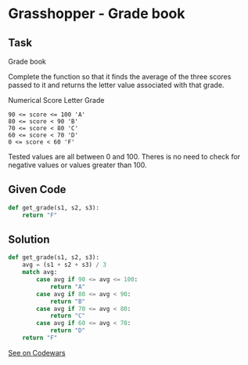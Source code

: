 # Grasshopper - Grade book

## Task

Grade book

Complete the function so that it finds the average of the three scores passed to it and returns the letter value associated with that grade.

Numerical Score Letter Grade

```
90 <= score <= 100 'A'
80 <= score < 90 'B'
70 <= score < 80 'C'
60 <= score < 70 'D'
0 <= score < 60 'F'
```

Tested values are all between 0 and 100. Theres is no need to check for negative values or values greater than 100.

## Given Code

```python
def get_grade(s1, s2, s3):
    return "F"
```

## Solution

```python
def get_grade(s1, s2, s3):
    avg = (s1 + s2 + s3) / 3
    match avg:
        case avg if 90 <= avg <= 100:
            return "A"
        case avg if 80 <= avg < 90:
            return "B"
        case avg if 70 <= avg < 80:
            return "C"
        case avg if 60 <= avg < 70:
            return "D"
    return "F"
```

[See on Codewars](https://www.codewars.com/kata/55cbd4ba903825f7970000f5/)
